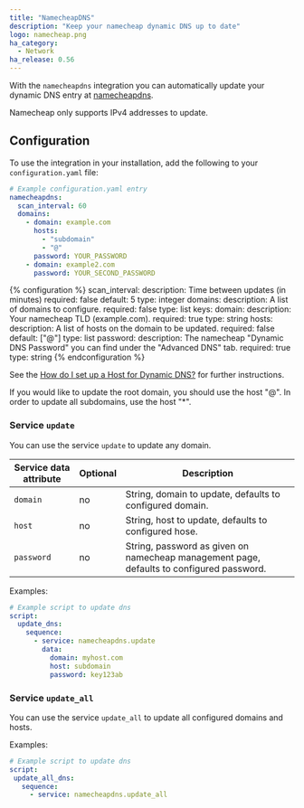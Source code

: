 ```yaml
---
title: "NamecheapDNS"
description: "Keep your namecheap dynamic DNS up to date"
logo: namecheap.png
ha_category:
  - Network
ha_release: 0.56
---
```


With the `namecheapdns` integration you can automatically update your dynamic DNS entry at [namecheapdns](https://www.namecheap.com/store/domains/freedns/).

<div class='note warning'>
Namecheap only supports IPv4 addresses to update.
</div>

## Configuration

To use the integration in your installation, add the following to your `configuration.yaml` file:

```yaml
# Example configuration.yaml entry
namecheapdns:
  scan_interval: 60
  domains: 
    - domain: example.com
      hosts:
        - "subdomain"
        - "@"
      password: YOUR_PASSWORD
    - domain: example2.com
      password: YOUR_SECOND_PASSWORD
```

{% configuration %}
  scan_interval:
    description: Time between updates (in minutes)
    required: false
    default: 5
    type: integer
  domains:
    description: A list of domains to configure.
    required: false
    type: list
    keys:
      domain:
        description: Your namecheap TLD (example.com).
        required: true
        type: string
      hosts:
        description: A list of hosts on the domain to be updated.
        required: false
        default: ["@"]
        type: list
      password:
        description: The namecheap "Dynamic DNS Password" you can find under the "Advanced DNS" tab.
        required: true
        type: string
{% endconfiguration %}

See the [How do I set up a Host for Dynamic DNS?](https://www.namecheap.com/support/knowledgebase/article.aspx/43/11/how-do-i-set-up-a-host-for-dynamic-dns) for further instructions.

If you would like to update the root domain, you should use the host "@". In order to update all subdomains, use the host "*".

### Service `update`

 You can use the service `update` to update any domain.

 | Service data attribute | Optional | Description |
 | ---------------------- | -------- | ----------- |
 | `domain` | no | String, domain to update, defaults to configured domain.
 | `host` | no | String, host to update, defaults to configured hose.
 | `password` | no | String, password as given on namecheap management page, defaults to configured password.

 Examples:

 ```yaml
 # Example script to update dns
 script:
   update_dns:
     sequence:
       - service: namecheapdns.update
         data:
           domain: myhost.com
           host: subdomain
           password: key123ab
 ```
 
 ### Service `update_all`
 
 You can use the service `update_all` to update all configured domains and hosts.
 
 Examples:
 
  ```yaml
 # Example script to update dns
 script:
   update_all_dns:
     sequence:
       - service: namecheapdns.update_all
 ```
